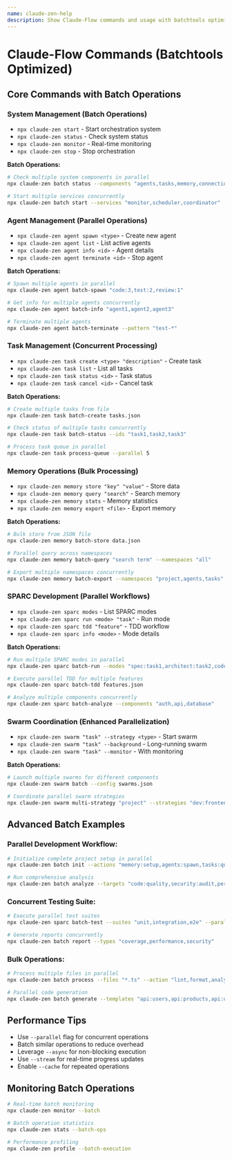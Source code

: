 ```yaml
---
name: claude-zen-help
description: Show Claude-Flow commands and usage with batchtools optimization
---
```


# Claude-Flow Commands (Batchtools Optimized)

## Core Commands with Batch Operations

### System Management (Batch Operations)

- `npx claude-zen start` - Start orchestration system
- `npx claude-zen status` - Check system status
- `npx claude-zen monitor` - Real-time monitoring
- `npx claude-zen stop` - Stop orchestration

**Batch Operations:**

```bash
# Check multiple system components in parallel
npx claude-zen batch status --components "agents,tasks,memory,connections"

# Start multiple services concurrently
npx claude-zen batch start --services "monitor,scheduler,coordinator"
```

### Agent Management (Parallel Operations)

- `npx claude-zen agent spawn <type>` - Create new agent
- `npx claude-zen agent list` - List active agents
- `npx claude-zen agent info <id>` - Agent details
- `npx claude-zen agent terminate <id>` - Stop agent

**Batch Operations:**

```bash
# Spawn multiple agents in parallel
npx claude-zen agent batch-spawn "code:3,test:2,review:1"

# Get info for multiple agents concurrently
npx claude-zen agent batch-info "agent1,agent2,agent3"

# Terminate multiple agents
npx claude-zen agent batch-terminate --pattern "test-*"
```

### Task Management (Concurrent Processing)

- `npx claude-zen task create <type> "description"` - Create task
- `npx claude-zen task list` - List all tasks
- `npx claude-zen task status <id>` - Task status
- `npx claude-zen task cancel <id>` - Cancel task

**Batch Operations:**

```bash
# Create multiple tasks from file
npx claude-zen task batch-create tasks.json

# Check status of multiple tasks concurrently
npx claude-zen task batch-status --ids "task1,task2,task3"

# Process task queue in parallel
npx claude-zen task process-queue --parallel 5
```

### Memory Operations (Bulk Processing)

- `npx claude-zen memory store "key" "value"` - Store data
- `npx claude-zen memory query "search"` - Search memory
- `npx claude-zen memory stats` - Memory statistics
- `npx claude-zen memory export <file>` - Export memory

**Batch Operations:**

```bash
# Bulk store from JSON file
npx claude-zen memory batch-store data.json

# Parallel query across namespaces
npx claude-zen memory batch-query "search term" --namespaces "all"

# Export multiple namespaces concurrently
npx claude-zen memory batch-export --namespaces "project,agents,tasks"
```

### SPARC Development (Parallel Workflows)

- `npx claude-zen sparc modes` - List SPARC modes
- `npx claude-zen sparc run <mode> "task"` - Run mode
- `npx claude-zen sparc tdd "feature"` - TDD workflow
- `npx claude-zen sparc info <mode>` - Mode details

**Batch Operations:**

```bash
# Run multiple SPARC modes in parallel
npx claude-zen sparc batch-run --modes "spec:task1,architect:task2,code:task3"

# Execute parallel TDD for multiple features
npx claude-zen sparc batch-tdd features.json

# Analyze multiple components concurrently
npx claude-zen sparc batch-analyze --components "auth,api,database"
```

### Swarm Coordination (Enhanced Parallelization)

- `npx claude-zen swarm "task" --strategy <type>` - Start swarm
- `npx claude-zen swarm "task" --background` - Long-running swarm
- `npx claude-zen swarm "task" --monitor` - With monitoring

**Batch Operations:**

```bash
# Launch multiple swarms for different components
npx claude-zen swarm batch --config swarms.json

# Coordinate parallel swarm strategies
npx claude-zen swarm multi-strategy "project" --strategies "dev:frontend,test:backend,docs:api"
```

## Advanced Batch Examples

### Parallel Development Workflow:

```bash
# Initialize complete project setup in parallel
npx claude-zen batch init --actions "memory:setup,agents:spawn,tasks:queue"

# Run comprehensive analysis
npx claude-zen batch analyze --targets "code:quality,security:audit,performance:profile"
```

### Concurrent Testing Suite:

```bash
# Execute parallel test suites
npx claude-zen sparc batch-test --suites "unit,integration,e2e" --parallel

# Generate reports concurrently
npx claude-zen batch report --types "coverage,performance,security"
```

### Bulk Operations:

```bash
# Process multiple files in parallel
npx claude-zen batch process --files "*.ts" --action "lint,format,analyze"

# Parallel code generation
npx claude-zen batch generate --templates "api:users,api:products,api:orders"
```

## Performance Tips

- Use `--parallel` flag for concurrent operations
- Batch similar operations to reduce overhead
- Leverage `--async` for non-blocking execution
- Use `--stream` for real-time progress updates
- Enable `--cache` for repeated operations

## Monitoring Batch Operations

```bash
# Real-time batch monitoring
npx claude-zen monitor --batch

# Batch operation statistics
npx claude-zen stats --batch-ops

# Performance profiling
npx claude-zen profile --batch-execution
```
